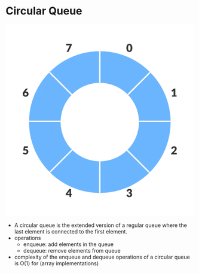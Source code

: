 # Circular Queue

![](image.png)

* A circular queue is the extended version of a regular queue where the last element is connected to the first element.
* operations
  * enqueue: add elements in the queue
  * dequeue: remove elements from queue
* complexity of the enqueue and dequeue operations of a circular queue is O(1) for (array implementations)
